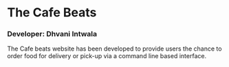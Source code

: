 # The Cafe Beats

### Developer: Dhvani Intwala

The Cafe beats website has been developed to provide users the chance to order food for delivery or pick-up via a command line based interface.